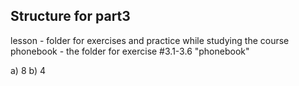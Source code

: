## Structure for part3

lesson - folder for exercises and practice while studying the course
phonebook - the folder for exercise #3.1-3.6 "phonebook"

a) 8
b) 4